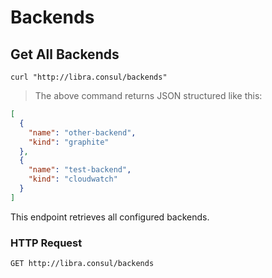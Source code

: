 # Backends

## Get All Backends

```shell
curl "http://libra.consul/backends"
```

> The above command returns JSON structured like this:

```json
[
  {
    "name": "other-backend",
    "kind": "graphite"
  },
  {
    "name": "test-backend",
    "kind": "cloudwatch"
  }
]
```

This endpoint retrieves all configured backends.

### HTTP Request

`GET http://libra.consul/backends`